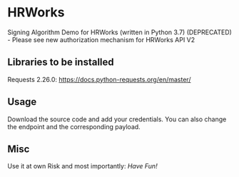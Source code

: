 # HRWorks
Signing Algorithm Demo for HRWorks (written in Python 3.7) (DEPRECATED) - Please see new authorization mechanism for HRWorks API V2

## Libraries to be installed ##
Requests 2.26.0: https://docs.python-requests.org/en/master/

## Usage ##
Download the source code and add your credentials.
You can also change the endpoint and the corresponding payload.

## Misc ##
Use it at own Risk
and most importantly: *Have Fun!*
